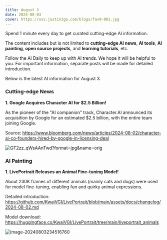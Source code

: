 ```yaml
---
title: August 3
date: 2024-08-03
cover: https://oss.justin3go.com/blogs/fav0-001.jpg
---
```


Spend 1 minute every day to get curated cutting-edge AI information.

The content includes but is not limited to **cutting-edge AI news**, **AI tools**, **AI painting**, **open source projects**, and **learning tutorials**, etc.

Follow the AI Daily to keep up with AI trends. We hope it will be helpful to you. For important information, separate posts will be made for detailed introduction.

Below is the latest AI information for August 3.

### Cutting-edge News

**1. Google Acquires Character AI for $2.5 Billion!**

As the pioneer of the "AI companion" track, Character.AI announced its acquisition by Google for an estimated $2.5 billion, with the entire team joining Google.

Source: https://www.bloomberg.com/news/articles/2024-08-02/character-ai-co-founders-hired-by-google-in-licensing-deal

![GT2zz_qWsAAnTwd?format=jpg&name=orig](https://cdn.jsdelivr.net/gh/freelander/oss@master/ai-daily/2024-08-03/GT2zz_qWsAAnTwd.jpeg)



### AI Painting

**1. LivePortrait Releases an Animal Fine-tuning Model!**

About 230K frames of different animals (mainly cats and dogs) were used for model fine-tuning, enabling fun and quirky animal expressions.

Detailed introduction: https://github.com/KwaiVGI/LivePortrait/blob/main/assets/docs/changelog/2024-08-02.md

Model download: https://huggingface.co/KwaiVGI/LivePortrait/tree/main/liveportrait_animals

![image-20240803234516760](https://cdn.jsdelivr.net/gh/freelander/oss@master/ai-daily/2024-08-03/image-20240803234516760.jpeg)
